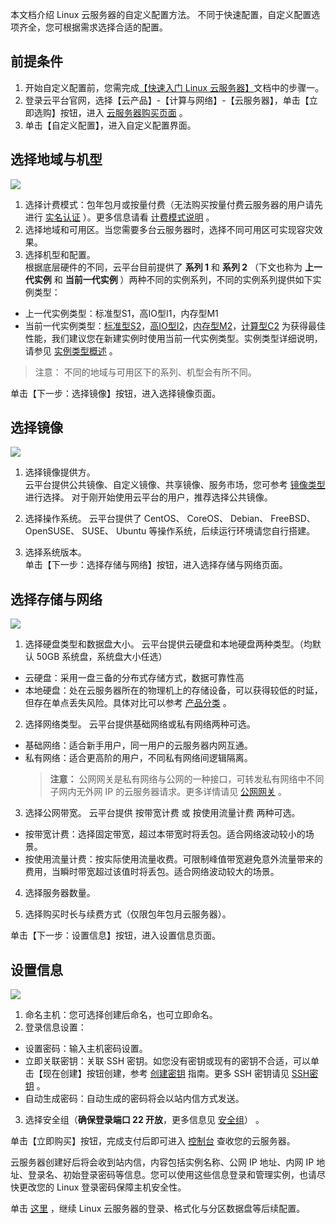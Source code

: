 本文档介绍 Linux 云服务器的自定义配置方法。
不同于快速配置，自定义配置选项齐全，您可根据需求选择合适的配置。

## 前提条件  

 1. 开始自定义配置前，您需完成[【快速入门 Linux 云服务器】](/doc/product/213/2936#.E6.AD.A5.E9.AA.A4.E4.B8.80.EF.BC.9A.E5.87.86.E5.A4.87.E4.B8.8E.E9.80.89.E5.9E.8B)文档中的步骤一。
 2. 登录云平台官网，选择【云产品】-【计算与网络】-【云服务器】，单击【立即选购】按钮，进入 [云服务器购买页面](http://buy.tcecqpoc.fsphere.cn/?tab=custom&devPayMode=hourly&regionId=50000019&zoneId=50190001&instanceType=S2.SMALL1&step=1&bandwidthType=TRAFFIC_POSTPAID_BY_HOUR) 。
 3. 单击【自定义配置】，进入自定义配置界面。

## 选择地域与机型  

![](//mc.qcloudimg.com/static/img/3ed8bab8cce3dde578a6e3fb14267ea5/image.png)
 1. 选择计费模式：包年包月或按量付费（无法购买按量付费云服务器的用户请先进行 [实名认证](http://console.tcecqpoc.fsphere.cn//developer/infomation) ）。更多信息请看 [计费模式说明](/doc/product/213/%E8%AE%A1%E8%B4%B9%E6%A8%A1%E5%BC%8F%E8%AF%B4%E6%98%8E) 。  
 2. 选择地域和可用区。当您需要多台云服务器时，选择不同可用区可实现容灾效果。  
 3. 选择机型和配置。  
根据底层硬件的不同，云平台目前提供了 **系列 1** 和 **系列 2** （下文也称为 **上一代实例** 和 **当前一代实例** ）两种不同的实例系列，不同的实例系列提供如下实例类型：
 
- 上一代实例类型：标准型S1，高IO型I1，内存型M1
- 当前一代实例类型：[标准型S2](/doc/product/213/7154)，[高IO型I2](/doc/product/213/7155)，[内存型M2](/doc/product/213/7156)，[计算型C2](/doc/product/213/7157) 
为获得最佳性能，我们建议您在新建实例时使用当前一代实例类型。实例类型详细说明，请参见 [实例类型概述](/doc/product/213/7153) 。

>注意：
>不同的地域与可用区下的系列、机型会有所不同。

单击【下一步：选择镜像】按钮，进入选择镜像页面。

## 选择镜像  

![](//mc.qcloudimg.com/static/img/fd40922e47525453a58de73d0ffa266c/image.png)
 1. 选择镜像提供方。  
云平台提供公共镜像、自定义镜像、共享镜像、服务市场，您可参考 [镜像类型](/doc/product/213/4941) 进行选择。
对于刚开始使用云平台的用户，推荐选择公共镜像。

 2. 选择操作系统。
云平台提供了 CentOS、 CoreOS、 Debian、 FreeBSD、 OpenSUSE、 SUSE、 Ubuntu 等操作系统，后续运行环境请您自行搭建。
 3. 选择系统版本。  
单击【下一步：选择存储与网络】按钮，进入选择存储与网络页面。


## 选择存储与网络

![](//mc.qcloudimg.com/static/img/e95a5bf7bf47c60f43dd0ee62946b67a/image.png)
 1. 选择硬盘类型和数据盘大小。
云平台提供云硬盘和本地硬盘两种类型。（均默认 50GB 系统盘，系统盘大小任选）
  - 云硬盘：采用一盘三备的分布式存储方式，数据可靠性高
  - 本地硬盘：处在云服务器所在的物理机上的存储设备，可以获得较低的时延，但存在单点丢失风险。具体对比可以参考 [产品分类](/doc/product/362/2353#.E5.90.84.E7.A7.8D.E5.9D.97.E5.AD.98.E5.82.A8.E8.AE.BE.E5.A4.87.E7.9A.84.E5.AF.B9.E6.AF.94) 。

 2. 选择网络类型。
云平台提供基础网络或私有网络两种可选。
- 基础网络：适合新手用户，同一用户的云服务器内网互通。
- 私有网络：适合更高阶的用户，不同私有网络间逻辑隔离。
	>**注意：**
	> 公网网关是私有网络与公网的一种接口，可转发私有网络中不同子网内无外网 IP 的云服务器请求。更多详情请见 [公网网关](/doc/product/215/%E7%BD%91%E5%85%B3#1.-公网网关) 。

 3. 选择公网带宽。
云平台提供 按带宽计费 或 按使用流量计费 两种可选。
- 按带宽计费：选择固定带宽，超过本带宽时将丢包。适合网络波动较小的场景。
- 按使用流量计费：按实际使用流量收费。可限制峰值带宽避免意外流量带来的费用，当瞬时带宽超过该值时将丢包。适合网络波动较大的场景。

 4. 选择服务器数量。

 5. 选择购买时长与续费方式（仅限包年包月云服务器）。

单击【下一步：设置信息】按钮，进入设置信息页面。

## 设置信息

![](//mc.qcloudimg.com/static/img/1c463db6e3b31abd6c1d3163f1c3108f/image.png)
 1. 命名主机：您可选择创建后命名，也可立即命名。
 2. 登录信息设置：
- 设置密码：输入主机密码设置。
- 立即关联密钥：关联 SSH 密钥。如您没有密钥或现有的密钥不合适，可以单击【现在创建】按钮创建，参考 [创建密钥](/document/product/213/6092.-创建密钥) 指南。更多 SSH 密钥请见 [SSH密钥](/document/product/213/6092) 。
- 自动生成密码：自动生成的密码将会以站内信方式发送。

 3. 选择安全组（**确保登录端口 22 开放**，更多信息见 [安全组](/document/product/213/12452)） 。

单击【立即购买】按钮，完成支付后即可进入 [控制台](http://console.tcecqpoc.fsphere.cn//cvm) 查收您的云服务器。

云服务器创建好后将会收到站内信，内容包括实例名称、公网 IP 地址、内网 IP 地址、登录名、初始登录密码等信息。您可以使用这些信息登录和管理实例，也请尽快更改您的 Linux 登录密码保障主机安全性。

单击 [这里](/doc/product/213/2936#.E6.AD.A5.E9.AA.A4.E4.B8.89.EF.BC.9A.E7.99.BB.E5.BD.95-linux-.E4.BA.91.E6.9C.8D.E5.8A.A1.E5.99.A8) ，继续 Linux 云服务器的登录、格式化与分区数据盘等后续配置。
